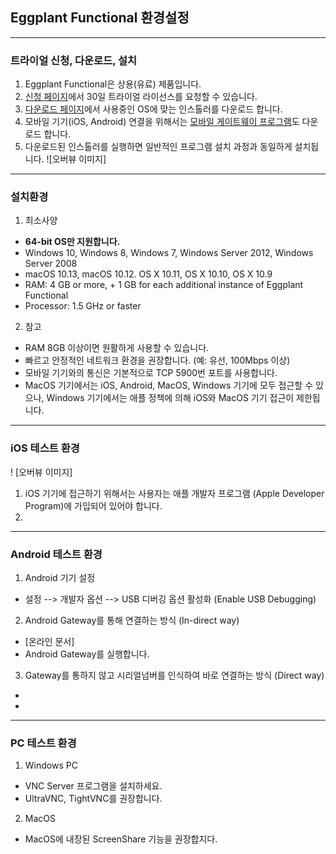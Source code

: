 ## Eggplant Functional 환경설정
------
### 트라이얼 신청, 다운로드, 설치
1. Eggplant Functional은 상용(유료) 제품입니다.
2. [신청 페이지](http://info.eggplant.io/try-eggplant)에서 30일 트라이얼 라이선스를 요청할 수 있습니다.
3. [다운로드 페이지](https://eggplant.io/eggplant-functional-downloads)에서 사용중인 OS에 맞는 인스톨러를 다운로드 합니다.
4. 모바일 기기(iOS, Android) 연결을 위해서는 [모바일 게이트웨이 프로그램](https://eggplant.io/mobile-gateways)도 다운로드 합니다.
5. 다운로드된 인스톨러를 실행하면 일반적인 프로그램 설치 과정과 동일하게 설치됩니다.
![오버뷰 이미지]
------
### 설치환경
1. 최소사양
* **64-bit OS만 지원합니다.**
* Windows 10, Windows 8, Windows 7, Windows Server 2012, Windows Server 2008
* macOS 10.13, macOS 10.12. OS X 10.11, OS X 10.10, OS X 10.9
* RAM: 4 GB or more, + 1 GB for each additional instance of Eggplant Functional
* Processor: 1.5 GHz or faster
2. 참고
* RAM 8GB 이상이면 원활하게 사용할 수 있습니다.
* 빠르고 안정적인 네트워크 환경을 권장합니다. (예: 유선, 100Mbps 이상)
* 모바일 기기와의 통신은 기본적으로 TCP 5900번 포트를 사용합니다.
* MacOS 기기에서는 iOS, Android, MacOS, Windows 기기에 모두 접근할 수 있으나, Windows 기기에서는 애플 정책에 의해 iOS와 MacOS 기기 접근이 제한됩니다.
------
### iOS 테스트 환경
! [오버뷰 이미지]
1. iOS 기기에 접근하기 위해서는 사용자는 애플 개발자 프로그램 (Apple Developer Program)에 가입되어 있어야 합니다.
2. 
------
### Android 테스트 환경
1. Android 기기 설정
* 설정 --> 개발자 옵션 --> USB 디버깅 옵션 활성화 (Enable USB Debugging)
2. Android Gateway를 통해 연결하는 방식 (In-direct way)
* [온라인 문서]
* Android Gateway를 실행합니다.
3. Gateway를 통하지 않고 시리얼넘버를 인식하여 바로 연결하는 방식 (Direct way)
*
*
------
### PC 테스트 환경
1. Windows PC
* VNC Server 프로그램을 설치하세요.
* UltraVNC, TightVNC를 권장합니다.
2. MacOS
* MacOS에 내장된 ScreenShare 기능을 권장합지다.
